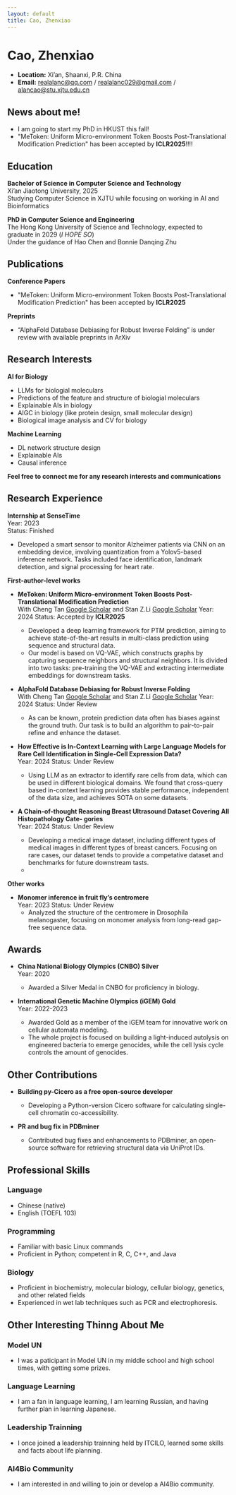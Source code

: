 ```yaml
---
layout: default
title: Cao, Zhenxiao
---
```


# Cao, Zhenxiao

- **Location:** Xi’an, Shaanxi, P.R. China
- **Email:** realalanc@qq.com / realalanc029@gmail.com / alancao@stu.xjtu.edu.cn
  
## News about me!
- I am going to start my PhD in HKUST this fall!
- "MeToken: Uniform Micro-environment Token Boosts Post-Translational Modification Prediction" has been accepted by **ICLR2025**!!!!


## Education

**Bachelor of Science in Computer Science and Technology**  
Xi’an Jiaotong University, 2025  
Studying Computer Science in XJTU while focusing on working in AI and Bioinformatics

**PhD in Computer Science and Engineering**  
The Hong Kong University of Science and Technology, expected to graduate in 2029 (*I HOPE SO*)  
Under the guidance of Hao Chen and Bonnie Danqing Zhu

## Publications
**Conference Papers**
- "MeToken: Uniform Micro-environment Token Boosts Post-Translational Modification Prediction" has been accepted by **ICLR2025**

**Preprints**
- “AlphaFold Database Debiasing for Robust Inverse Folding” is under review with available preprints in ArXiv

## Research Interests
**AI for Biology**
- LLMs for biologial moleculars
- Predictions of the feature and structure of biologial moleculars
- Explainable AIs in biology
- AIGC in biology (like protein design, small molecular design)
- Biological image analysis and CV for biology
  
**Machine Learning**
- DL network structure design
- Explainable AIs
- Causal inference

**Feel free to connect me for any research interests and communications** 

## Research Experience

**Internship at SenseTime**  
Year: 2023  
Status: Finished
- Developed a smart sensor to monitor Alzheimer patients via CNN on an embedding device, involving quantization from a Yolov5-based inference network. Tasks included face identification, landmark detection, and signal processing for heart rate.

**First-author-level works**
- **MeToken: Uniform Micro-environment Token Boosts Post-Translational Modification Prediction**  
  With Cheng Tan [Google Scholar](https://scholar.google.com/citations?user=6kTV6aMAAAAJ&hl=zh-CN&oi=ao) and Stan Z.Li [Google Scholar](https://scholar.google.com/citations?user=Y-nyLGIAAAAJ&hl=zh-CN&oi=ao) Year: 2024
  Status: Accepted by **ICLR2025**
  - Developed a deep learning framework for PTM prediction, aiming to achieve state-of-the-art results in multi-class prediction using sequence and structural data.
  - Our model is based on VQ-VAE, which constructs graphs by capturing sequence neighbors and structural neighbors. It is divided into two tasks: pre-training the VQ-VAE and extracting intermediate embeddings for downstream tasks.
    

- **AlphaFold Database Debiasing for Robust Inverse Folding**  
  With Cheng Tan [Google Scholar](https://scholar.google.com/citations?user=6kTV6aMAAAAJ&hl=zh-CN&oi=ao) and Stan Z.Li [Google Scholar](https://scholar.google.com/citations?user=Y-nyLGIAAAAJ&hl=zh-CN&oi=ao) Year: 2024
  Status: Under Review
  - As can be known, protein prediction data often has biases against the ground truth. Our task is to build an algorithm to pair-to-pair refine and enhance the dataset.

- **How Effective is In-Context Learning with Large Language Models for Rare Cell Identification in Single-Cell Expression Data?**  
  Year: 2024
  Status: Under Review
  - Using LLM as an extractor to identify rare cells from data, which can be used in different biological domains. We found that cross-query based in-context learning provides stable performance, independent of the data size, and achieves SOTA on some datasets.

- **A Chain-of-thought Reasoning Breast Ultrasound Dataset Covering All Histopathology Cate-
gories**  
  Year: 2024
  Status: Under Review
  - Developing a medical image dataset, including different types of medical images in different types of breast cancers. Focusing on rare cases, our dataset tends to provide a competative dataset and benchmarks for future downstream tasts.
  - 
**Other works**
- **Monomer inference in fruit fly’s centromere**  
  Year: 2023
  Status: Under Review
  - Analyzed the structure of the centromere in Drosophila melanogaster, focusing on monomer analysis from long-read gap-free sequence data.
    
## Awards

- **China National Biology Olympics (CNBO) Silver**  
  Year: 2020  
  - Awarded a Silver Medal in CNBO for proficiency in biology.

- **International Genetic Machine Olympics (iGEM) Gold**  
  Year: 2022-2023  
  - Awarded Gold as a member of the iGEM team for innovative work on cellular automata modeling.
  - The whole project is focused on building a light-induced autolysis on engineered bacteria to emerge genocides,
 while the cell lysis cycle controls the amount of genocides.


## Other Contributions

- **Building py-Cicero as a free open-source developer**  
  - Developing a Python-version Cicero software for calculating single-cell chromatin co-accessibility.

- **PR and bug fix in PDBminer**  
  - Contributed bug fixes and enhancements to PDBminer, an open-source software for retrieving structural data via UniProt IDs.

## Professional Skills

### Language
- Chinese (native)
- English (TOEFL 103)

### Programming
- Familiar with basic Linux commands
- Proficient in Python; competent in R, C, C++, and Java

### Biology
- Proficient in biochemistry, molecular biology, cellular biology, genetics, and other related fields
- Experienced in wet lab techniques such as PCR and electrophoresis.

## Other Interesting Thinng About Me

### Model UN
- I was a paticipant in Model UN in my middle school and high school times, with getting some prizes.

### Language Learning
- I am a fan in language learning, I am learning Russian, and having further plan in learning Japanese.

### Leadership Trainning
- I once joined a leadership trainning held by ITCILO, learned some skills and facts about life planning.

### AI4Bio Community
- I am interested in and willing to join or develop a AI4Bio community.
